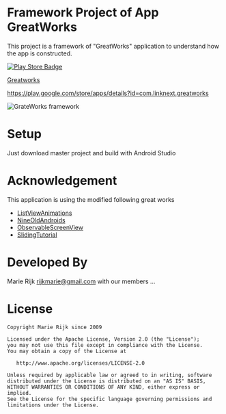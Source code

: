 # Framework Project of App GreatWorks

This project is a framework of "GreatWorks" application to understand how the app is constructed.

[![Play Store Badge](https://developer.android.com/images/brand/en_app_rgb_wo_60.png)](https://play.google.com/store/apps/details?id=com.linknext.greatworks)

[Greatworks](https://play.google.com/store/apps/details?id=com.linknext.greatworks)

https://play.google.com/store/apps/details?id=com.linknext.greatworks


![GrateWorks framework](https://lh3.googleusercontent.com/pf_7e0A6Vl9ROwB7gusQahMFtLqhP_giw9UlojA8OjJ_XH9N2aFcDqx6dkcVxaBPdUd4E5Ed_6GOgUXrAXUYulNFdmN_DwBW6GemZXzHJFKOT70x_5WkVwK4LSXsdm679kCI9y0=w400-h640-no)

# Setup
Just download master project and build with Android Studio

# Acknowledgement

This application is using the modified following great works
- [ListViewAnimations](https://github.com/nhaarman/ListViewAnimations) 
- [NineOldAndroids](https://github.com/JakeWharton/NineOldAndroids) 
- [ObservableScreenView](https://github.com/ksoichiro/Android-ObservableScrollView)
- [SlidingTutorial](https://github.com/Cleveroad/SlidingTutorial-Android)


# Developed By
Marie Rijk <rijkmarie@gmail.com>
with our members ...

# License

    Copyright Marie Rijk since 2009

    Licensed under the Apache License, Version 2.0 (the "License");
    you may not use this file except in compliance with the License.
    You may obtain a copy of the License at

       http://www.apache.org/licenses/LICENSE-2.0

    Unless required by applicable law or agreed to in writing, software
    distributed under the License is distributed on an "AS IS" BASIS,
    WITHOUT WARRANTIES OR CONDITIONS OF ANY KIND, either express or implied.
    See the License for the specific language governing permissions and
    limitations under the License.

